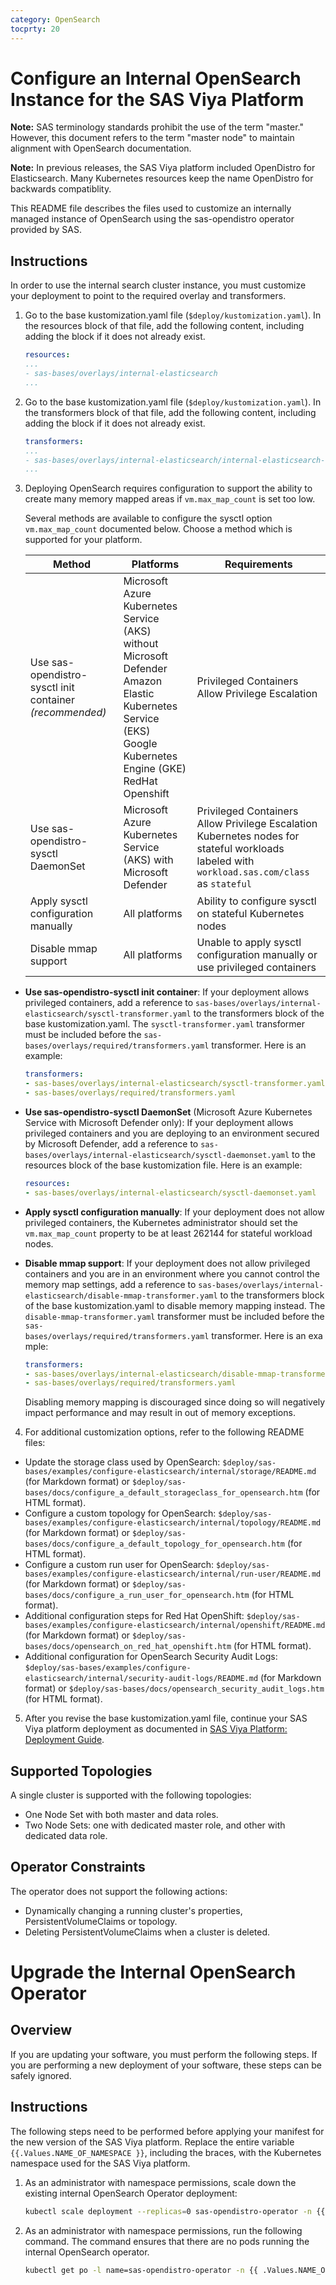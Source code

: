 ```yaml
---
category: OpenSearch
tocprty: 20
---
```


# Configure an Internal OpenSearch Instance for the SAS Viya Platform

**Note:** SAS terminology standards prohibit the use of the term "master." However, this document refers to the term "master node" to maintain alignment with OpenSearch documentation.

**Note:** In previous releases, the SAS Viya platform included OpenDistro for Elasticsearch. Many Kubernetes resources keep the name OpenDistro for backwards compatiblity. 


This README file describes the files used to customize an internally managed instance of OpenSearch using the sas-opendistro operator provided by SAS. 

## Instructions

In order to use the internal search cluster instance, you must customize your
deployment to point to the required overlay and transformers.

1. Go to the base kustomization.yaml file (`$deploy/kustomization.yaml`). In the
   resources block of that file, add the following content, including adding
   the block if it does not already exist.

   ```yaml
   resources:
   ...
   - sas-bases/overlays/internal-elasticsearch
   ...
   ```

2. Go to the base kustomization.yaml file (`$deploy/kustomization.yaml`). In the
   transformers block of that file, add the following content, including adding
   the block if it does not already exist.

   ```yaml
   transformers:
   ...
   - sas-bases/overlays/internal-elasticsearch/internal-elasticsearch-transformer.yaml
   ...
   ```

3. Deploying OpenSearch requires configuration to support the ability to create many memory mapped areas if `vm.max_map_count` is set too low. 

   Several methods are available to configure the sysctl option `vm.max_map_count` documented below. Choose a method which is supported for your platform.

   | Method | Platforms | Requirements |
   | ------ | --------- | ------------ |
   | Use sas-opendistro-sysctl init container *(recommended)* | Microsoft Azure Kubernetes Service (AKS) without Microsoft Defender<br/>Amazon Elastic Kubernetes Service (EKS) <br/>Google Kubernetes Engine (GKE)<br/>RedHat Openshift<br/> | Privileged Containers<br/>Allow Privilege Escalation<br/> |
   | Use sas-opendistro-sysctl DaemonSet | Microsoft Azure Kubernetes Service (AKS) with Microsoft Defender | Privileged Containers<br/>Allow Privilege Escalation<br/>Kubernetes nodes for stateful workloads labeled with `workload.sas.com/class` as `stateful` |
   | Apply sysctl configuration manually | All platforms | Ability to configure sysctl on stateful Kubernetes nodes |
   | Disable mmap support | All platforms | Unable to apply sysctl configuration manually or use privileged containers |

* **Use sas-opendistro-sysctl init container**: If your deployment allows privileged containers, add a reference to `sas-bases/overlays/internal-elasticsearch/sysctl-transformer.yaml` to the transformers block of the base kustomization.yaml. The `sysctl-transformer.yaml` transformer must be included before the `sas-bases/overlays/required/transformers.yaml` transformer. Here is an example:

   ```yaml
   transformers:
   - sas-bases/overlays/internal-elasticsearch/sysctl-transformer.yaml
   - sas-bases/overlays/required/transformers.yaml
   ```

* **Use sas-opendistro-sysctl DaemonSet** (Microsoft Azure Kubernetes Service with Microsoft Defender only): If your deployment allows privileged containers and you are deploying to an environment secured by Microsoft Defender, add a reference to `sas-bases/overlays/internal-elasticsearch/sysctl-daemonset.yaml` to the resources block of the base kustomization file. Here is an example:

   ```yaml
   resources:
   - sas-bases/overlays/internal-elasticsearch/sysctl-daemonset.yaml
   ```

* **Apply sysctl configuration manually**: If your deployment does not allow privileged containers, the Kubernetes administrator should set the `vm.max_map_count` property to be at least 262144 for stateful workload nodes.

* **Disable mmap support**: If your deployment does not allow privileged containers and you are in an environment where you cannot control the memory map settings, add a reference to `sas-bases/overlays/internal-elasticsearch/disable-mmap-transformer.yaml` to the transformers block of the base kustomization.yaml to disable memory mapping instead. The `disable-mmap-transformer.yaml` transformer must be included before the `sas-bases/overlays/required/transformers.yaml` transformer. Here is an example: 

   ```yaml
   transformers:
   - sas-bases/overlays/internal-elasticsearch/disable-mmap-transformer.yaml
   - sas-bases/overlays/required/transformers.yaml
   ```

   Disabling memory mapping is discouraged since doing so will negatively impact performance and may result in out of memory exceptions. 
   

4. For additional customization options, refer to the following README files:

* Update the storage class used by OpenSearch: `$deploy/sas-bases/examples/configure-elasticsearch/internal/storage/README.md` (for Markdown format) or `$deploy/sas-bases/docs/configure_a_default_storageclass_for_opensearch.htm` (for HTML format).
* Configure a custom topology for OpenSearch: `$deploy/sas-bases/examples/configure-elasticsearch/internal/topology/README.md` (for Markdown format) or `$deploy/sas-bases/docs/configure_a_default_topology_for_opensearch.htm` (for HTML format).
* Configure a custom run user for OpenSearch: `$deploy/sas-bases/examples/configure-elasticsearch/internal/run-user/README.md` (for Markdown format) or `$deploy/sas-bases/docs/configure_a_run_user_for_opensearch.htm` (for HTML format).
* Additional configuration steps for Red Hat OpenShift: `$deploy/sas-bases/examples/configure-elasticsearch/internal/openshift/README.md` (for Markdown format) or `$deploy/sas-bases/docs/opensearch_on_red_hat_openshift.htm` (for HTML format).
* Additional configuration for OpenSearch Security Audit Logs: `$deploy/sas-bases/examples/configure-elasticsearch/internal/security-audit-logs/README.md` (for Markdown format) or `$deploy/sas-bases/docs/opensearch_security_audit_logs.htm` (for HTML format).

5. After you revise the base kustomization.yaml file, continue your SAS Viya platform
   deployment as documented in
   [SAS Viya Platform: Deployment Guide](http://documentation.sas.com/?softwareId=mysas&softwareVersion=prod&docsetId=dplyml0phy0dkr&docsetTarget=titlepage.htm&locale=en).

## Supported Topologies

A single cluster is supported with the following topologies:
* One Node Set with both master and data roles.
* Two Node Sets: one with dedicated master role, and other with dedicated data role.
 
## Operator Constraints

The operator does not support the following actions:
* Dynamically changing a running cluster's properties, PersistentVolumeClaims or topology.
* Deleting PersistentVolumeClaims when a cluster is deleted.

# Upgrade the Internal OpenSearch Operator

## Overview

If you are updating your software, you must perform the following steps.
If you are performing a new deployment of your software, these steps can be
safely ignored.

## Instructions

The following steps need to be performed before applying your manifest for the
new version of the SAS Viya platform. Replace the entire variable
`{{.Values.NAME_OF_NAMESPACE }}`, including the braces, with the Kubernetes
namespace used for the SAS Viya platform.

1. As an administrator with namespace permissions, scale down the existing internal
   OpenSearch Operator deployment:

   ```bash
   kubectl scale deployment --replicas=0 sas-opendistro-operator -n {{ .Values.NAME_OF_NAMESPACE  }}
   ```

2. As an administrator with namespace permissions, run the following command.
   The command ensures that there are no pods running the internal OpenSearch
   operator.

   ```bash
   kubectl get po -l name=sas-opendistro-operator -n {{ .Values.NAME_OF_NAMESPACE  }}
   ```